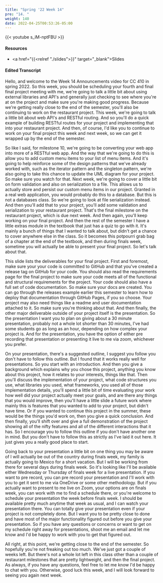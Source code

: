 ```yaml
---
title: "Spring '22 Week 14"
pre: "14. "
weight: 140
date: 2022-04-25T00:53:26-05:00
---
```


{{< youtube s_iM-nptFBU >}}

#### Resources

* <a href="{{<relref "./slides">}}" target="_blank">Slides</a>

#### Edited Transcript

Hello, and welcome to the Week 14 Announcements video for CC 410 in spring 2022. So this week, you should be scheduling your fourth and final final project meeting with me, we're going to talk a little bit about using external libraries and API's and generally just checking to see where you're at on the project and make sure you're making good progress. Because we're getting really close to the end of the semester, you'll also be continuing to work on the restaurant project. This week, we're going to talk a little bit about web API's and RESTful routing. And so you'll do a quick example of building RESTful routes for your project and implementing that into your restaurant project. And then, of course, I'd like you to continue to work on your final project this week and next week, so we can get it wrapped up by the end of the semester. 

So like I said, for milestone 10, we're going to be converting your web app into more of a RESTful web app. And the way that we're going to do this is allow you to add custom menu items to your list of menu items. And it's going to help reinforce some of the design patterns that we've already worked with, such as the iterator pattern and the singleton pattern, we're also going to take this chance to update the UML diagram for your project. So make sure you watch for that. Next week, we're going to cover a little bit on form validation and also on serialization to a file. This allows us to actually store and persist our custom menu items in our project. Granted in a real web application, you would probably do this to a database. But this is not a databases class. So we're going to look at file serialization instead. And then you'll add that to your project, you'll add some validation and serialization to your restaurant project. That's the final milestone on the restaurant project, which is due next week. And then again, you'll keep working on your final project. And then the rest of the semester I have a little extras module in the textbook that just has a quiz to go with it. It's mainly a bunch of things that I wanted to talk about, but didn't get a chance to cover anywhere else in the class. So it becomes this potpourri grab bag of a chapter at the end of the textbook, and then during finals week, sometime you will actually be able to present your final project. So let's talk about that. 

This slide lists the deliverables for your final project. First and foremost, make sure your your code is committed to GitHub and that you've created a release tag on GitHub for your code. You should also read the requirements page for the final project to make sure your code meets all of the functional and structural requirements for the project. Your code should also have a full set of code documentation. So make sure your docs are created. You can go through the releases example earlier this semester to learn how to deploy that documentation through GitHub Pages, if you so choose. Your project may also need things like a readme and user documentation attached to it. So make sure you're thinking about that. And then finally, the other major deliverable outside of your project itself is the presentation. So the presentation I want you to plan on giving about a 30 minute presentation, probably not a whole lot shorter than 30 minutes, I've had some students go as long as an hour, depending on how complex your project is. And for the presentation, you have the option of either pre recording that presentation or presenting it live to me via zoom, whichever you prefer. 

On your presentation, there's a suggested outline, I suggest you follow you don't have to follow this outline. But I found that it works really well for presentations. So you start with an introduction. And then you give a background which explains why you chose this project, anything you know about this project, how it relates to your interests, things like that. Then you'll discuss the implementation of your project, what code structures you use, what libraries you used, what frameworks, you used all of those implementation details, you'll spend a little bit of time evaluating your work how well did your project actually meet your goals, and are there any things that you would improve, then you'll have a little slide a future work where mainly this is features that you wanted to add to your project, but didn't have time. Or if you wanted to continue this project in the summer, these would be the things you'd work on, then you give a quick conclusion. And then finally, you'll shift over and give a full demonstration of the project showing all of the nifty features and all of the different interactions that it has. So I encourage you to follow this outline if you don't have another one in mind. But you don't have to follow this as strictly as I've laid it out here. It just gives you a really good place to start. 

Going back to your presentation a little bit on one thing you may be aware of I will actually be out of the country during finals week, my family is actually going to Mexico for a short vacation. But I will be working from there for several days during finals week. So it's looking like I'll be available either Wednesday or Thursday of finals week for a live presentation. If you want to pre record, you can pre record your presentation and I'll work with you to get it sent to me via OneDrive or some other methodology. But if you actually want to present to me live on Zoom, your options are on finals week, you can work with me to find a schedule there, or you're welcome to schedule your presentation the week before finals week. I should be available pretty much anytime that week as usual, and I can watch your presentation there. You can totally give your presentation even if your project is not completely done. But I want you to be pretty close to done and have most of the major functionality figured out before you give your presentation. So if you have any questions or concerns or want to get on my schedule right away for presentations, shoot me an email and let me know and I'd be happy to work with you to get that figured out. 

All right, at this point, we're getting close to the end of the semester. So hopefully you're not freaking out too much. We've just got a couple of weeks left. But there's not a whole lot left in this class other than a couple of restaurant milestones that are pretty lightweight, and then the final project. As always, if you have any questions, feel free to let me know I'd be happy to chat with you. Otherwise, good luck this week, and I will look forward to seeing you again next week. 

